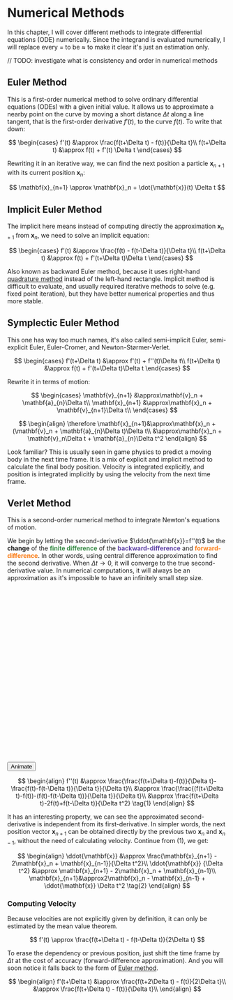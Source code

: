 # Numerical Methods
In this chapter, I will cover different methods to integrate differential equations (ODE) numerically. Since the integrand is evaluated numerically, I will replace every $=$ to be $\approx$ to make it clear it's just an estimation only.

// TODO: investigate what is consistency and order in numerical methods

## Euler Method
This is a first-order numerical method to solve ordinary differential equations (ODEs) with a given initial value. It allows us to approximate a nearby point on the curve by moving a short distance $\Delta t$ along a line tangent, that is the first-order derivative $f'(t)$, to the curve $f(t)$. To write that down:

$$
\begin{cases}
f'(t) &\approx \frac{f(t+\Delta t) - f(t)}{\Delta t}\\
f(t+\Delta t) &\approx f(t) + f'(t) \Delta t
\end{cases}
$$

Rewriting it in an iterative way, we can find the next position a particle $\mathbf{x}_{n+1}$ with its current position $\mathbf{x}_n$:

$$
\mathbf{x}_{n+1} \approx \mathbf{x}_n + \dot{\mathbf{x}}(t) \Delta t
$$

## Implicit Euler Method
The implicit here means instead of computing directly the approximation $\mathbf{x}_{n+1}$ from $\mathbf{x}_n$, we need to solve an implicit equation:

$$
\begin{cases}
f'(t) &\approx \frac{f(t) - f(t-\Delta t)}{\Delta t}\\
f(t+\Delta t) &\approx f(t) + f'(t+\Delta t)\Delta t
\end{cases}
$$

Also known as backward Euler method, because it uses right-hand [quadrature method](../monte-carlo-integration.md#quadrature-rules) instead of the left-hand rectangle. Implicit method is difficult to evaluate, and usually required iterative methods to solve (e.g. fixed point iteration), but they have better numerical properties and thus more stable.

## Symplectic Euler Method
This one has way too much names, it's also called semi-implicit Euler, semi-explicit Euler, Euler-Cromer, and Newton-Størmer-Verlet. 

$$
\begin{cases}
f'(t+\Delta t) &\approx f'(t) + f''(t)\Delta t\\
f(t+\Delta t) &\approx f(t) + f'(t+\Delta t)\Delta t
\end{cases}
$$

Rewrite it in terms of motion:

$$
\begin{cases}
\mathbf{v}_{n+1} &\approx\mathbf{v}_n + \mathbf{a}_{n}\Delta t\\
\mathbf{x}_{n+1} &\approx\mathbf{x}_n + \mathbf{v}_{n+1}\Delta t\\
\end{cases}
$$

$$
\begin{align}
\therefore \mathbf{x}_{n+1}&\approx\mathbf{x}_n + (\mathbf{v}_n + \mathbf{a}_{n}\Delta t)\Delta t\\
&\approx\mathbf{x}_n + \mathbf{v}_n\Delta t + \mathbf{a}_{n}\Delta t^2
\end{align}
$$

Look familiar? This is usually seen in game physics to predict a moving body in the next time frame. It is a mix of explicit and implicit method to calculate the final body position. Velocity is integrated explicitly, and position is integrated implicitly by using the velocity from the next time frame. 

## Verlet Method
This is a second-order numerical method to integrate Newton's equations of motion. 

We begin by letting the second-derivative $\ddot{\mathbf{x}}=f''(t)$ be the **change** of the <span style="color:#388c46">**finite difference**</span> of the <span style="color:#6042a6">**backward-difference**</span> and <span style="color:#fa7e19">**forward-difference**</span>. In other words, using central difference approximation to find the second derivative. When $\Delta t\rightarrow 0$, it will converge to the true second-derivative value. In numerical computations, it will always be an approximation as it's impossible to have an infinitely small step size. 

<script src="https://www.desmos.com/api/v1.8/calculator.js?apiKey=dcb31709b452b1cf9dc26972add0fda6"></script>
<div id="calculator" style="width: 400px; height: 400px;"></div>
<button type="button" class="btn d-inline" id="verlet-animate">Animate</button>
<script>
  var elt = document.getElementById('calculator');
  var calculator = Desmos.GraphingCalculator(elt, {
    keypad: false,
    expressions: false,
    settingsMenu: false,
    lockViewport: true,
  });
  fetch("/assets/desmos/verlet.json")
    .then(response => response.json())
    .then(json => calculator.setState(json.state))
    .catch(err => console.error(err));
  var button = document.getElementById("verlet-animate");
  button.onclick = event => {
    calculator.getExpressions().forEach(expr => {
      if (expr.id != '2') return;
      expr.playing = !expr.playing;
      button.innerHTML = expr.playing ? "Stop" : "Animate";
      calculator.setExpression(expr);
    });
  };
</script>

$$
\begin{align}
f''(t) &\approx \frac{\frac{f(t+\Delta t)-f(t)}{\Delta t}-\frac{f(t)-f(t-\Delta t)}{\Delta t}}{\Delta t}\\
&\approx \frac{\frac{(f(t+\Delta t)-f(t))-(f(t)-f(t-\Delta t))}{\Delta t}}{\Delta t}\\
&\approx \frac{f(t+\Delta t)-2f(t)+f(t-\Delta t)}{\Delta t^2} \tag{1}
\end{align}
$$

It has an interesting property, we can see the approximated second-derivative is independent from its first-derivative. In simpler words, the next position vector $\mathbf{x}_{n+1}$ can be obtained directly by the previous two $\mathbf{x}_n$ and $\mathbf{x}_{n-1}$, without the need of calculating velocity. Continue from $(1)$, we get:

$$
\begin{align}
\ddot{\mathbf{x}} &\approx \frac{\mathbf{x}_{n+1} - 2\mathbf{x}_n + \mathbf{x}_{n-1}}{\Delta t^2}\\
\ddot{\mathbf{x}} {\Delta t^2} &\approx \mathbf{x}_{n+1} - 2\mathbf{x}_n + \mathbf{x}_{n-1}\\
\mathbf{x}_{n+1}&\approx2\mathbf{x}_n - \mathbf{x}_{n-1} + \ddot{\mathbf{x}} \Delta t^2 \tag{2}
\end{align}
$$

### Computing Velocity
Because velocities are not explicitly given by definition, it can only be estimated by the mean value theorem.

$$
f'(t) \approx \frac{f(t+\Delta t) - f(t-\Delta t)}{2\Delta t}
$$

To erase the dependency or previous position, just shift the time frame by $\Delta t$ at the cost of accuracy (forward-difference approximation). And you will soon notice it falls back to the form of [Euler method](#euler-method).

$$
\begin{align}
f'(t+\Delta t) &\approx \frac{f(t+2\Delta t) - f(t)}{2\Delta t}\\
&\approx \frac{f(t+\Delta t) - f(t)}{\Delta t}\\
\end{align}
$$

[^1]: F.Crivelli. _The Störmer-Verlet method, 2008_. [https://www2.math.ethz.ch/education/bachelor/seminars/fs2008/nas/crivelli.pdf](https://www2.math.ethz.ch/education/bachelor/seminars/fs2008/nas/crivelli.pdf)
[^2]: Gorilla Sun. _Euler and Verlet Integration for Particle Physics_. [https://www.gorillasun.de/blog/euler-and-verlet-integration-for-particle-physics/](https://www.gorillasun.de/blog/euler-and-verlet-integration-for-particle-physics/)